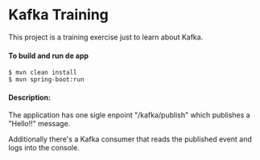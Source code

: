 # Kafka Training
This project is a training exercise just to learn about Kafka.

#### To build and run de app
 ```
$ mvn clean install
$ mvn spring-boot:run
 ```

#### Description:
The application has one sigle enpoint "/kafka/publish" which publishes a "Hello!!" message.

Additionally there's a Kafka consumer that reads the published event and logs into the console.